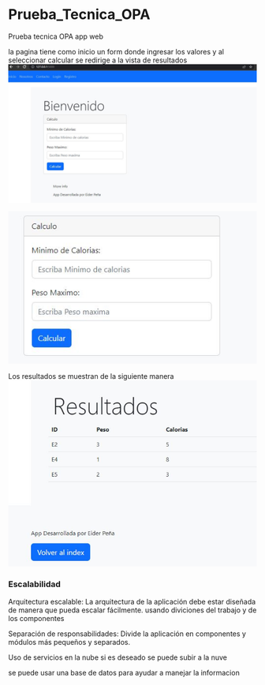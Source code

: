 # Prueba_Tecnica_OPA
 Prueba tecnica OPA app web


la pagina tiene como inicio un form donde ingresar los valores y al seleccionar calcular se redirige a la vista de resultados
 ![](https://github.com/eider1939/Prueba_Tecnica_OPA/blob/main/Img/index.JPG)

 ![](https://github.com/eider1939/Prueba_Tecnica_OPA/blob/main/Img/calculo.JPG)

Los resultados se muestran de la siguiente manera
 ![](https://github.com/eider1939/Prueba_Tecnica_OPA/blob/main/Img/resultados.JPG)



### Escalabilidad

Arquitectura escalable: La arquitectura de la aplicación debe estar diseñada de manera que pueda escalar fácilmente. usando diviciones del trabajo y de los componentes

Separación de responsabilidades: Divide la aplicación en componentes y módulos más pequeños y separados.

Uso de servicios en la nube si es deseado se puede subir a la nuve


se puede usar una base de datos para ayudar a manejar la informacion
